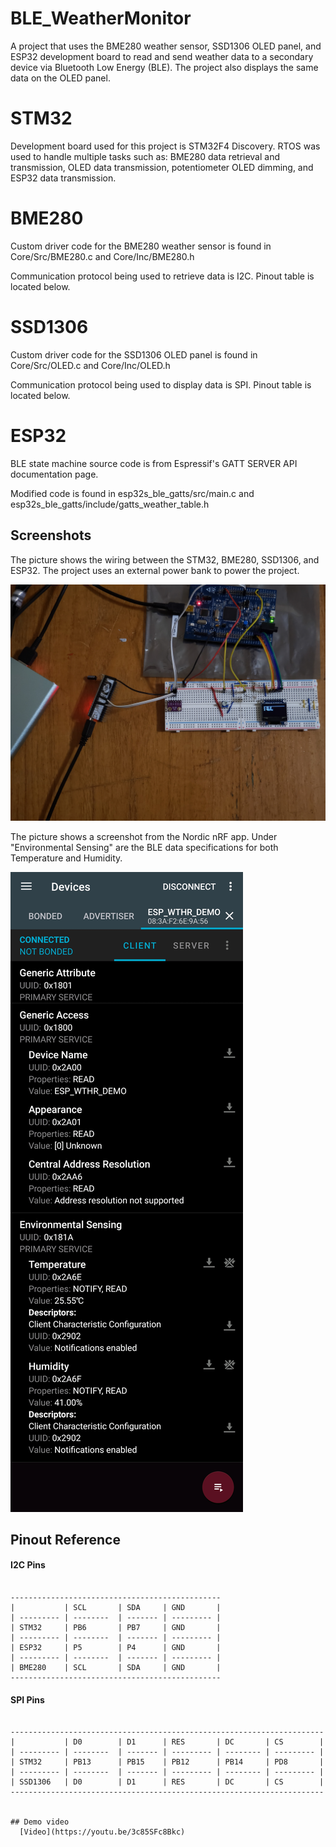 
# BLE_WeatherMonitor

A project that uses the BME280 weather sensor, SSD1306 OLED 
panel, and ESP32 development board to read and send weather
data to a secondary device via Bluetooth Low Energy (BLE).
The project also displays the same data on the OLED panel.

# STM32
Development board used for this project is STM32F4 Discovery. 
RTOS was used to handle multiple tasks such as: BME280 data 
retrieval and transmission, OLED data transmission, 
potentiometer OLED dimming, and ESP32 data transmission.

# BME280

Custom driver code for the BME280 weather sensor is found in
Core/Src/BME280.c and Core/Inc/BME280.h

Communication protocol being used to retrieve data is I2C.
Pinout table is located below.

# SSD1306

Custom driver code for the SSD1306 OLED panel is found in 
Core/Src/OLED.c and Core/Inc/OLED.h

Communication protocol being used to display data is SPI.
Pinout table is located below.

# ESP32

BLE state machine source code is from Espressif's GATT
SERVER API documentation page. 

Modified code is found in esp32s_ble_gatts/src/main.c 
and esp32s_ble_gatts/include/gatts_weather_table.h
## Screenshots

The picture shows the wiring between the STM32,
BME280, SSD1306, and ESP32. The project uses an external
power bank to power the project.

![Wiring](https://github.com/Carlos-Pach/BLE_WeatherMonitor/blob/main/20210811_030828.jpeg)

The picture shows a screenshot from the Nordic nRF app.
Under "Environmental Sensing" are the BLE data specifications
for both Temperature and Humidity. 


![nRF_app](https://github.com/Carlos-Pach/BLE_WeatherMonitor/blob/main/Screenshot_20210811-030900_nRF%20Connect.jpeg)


  
## Pinout Reference

#### I2C Pins
```

-----------------------------------------------
|           | SCL       | SDA     | GND       |
| --------- | --------  | ------- | --------- |
| STM32     | PB6       | PB7     | GND       |
| --------- | --------  | ------- | --------- |
| ESP32     | P5        | P4      | GND       |
| --------- | --------  | ------- | --------- |
| BME280    | SCL       | SDA     | GND       |
-----------------------------------------------

```
#### SPI Pins
```

----------------------------------------------------------------------
|           | D0        | D1      | RES       | DC       | CS        |
| --------- | --------  | ------- | --------- | -------- | --------- |
| STM32     | PB13      | PB15    | PB12      | PB14     | PD8       |
| --------- | --------  | ------- | --------- | -------- | --------- |
| SSD1306   | D0        | D1      | RES       | DC       | CS        |
----------------------------------------------------------------------

  
## Demo video
  [Video](https://youtu.be/3c85SFc8Bkc)